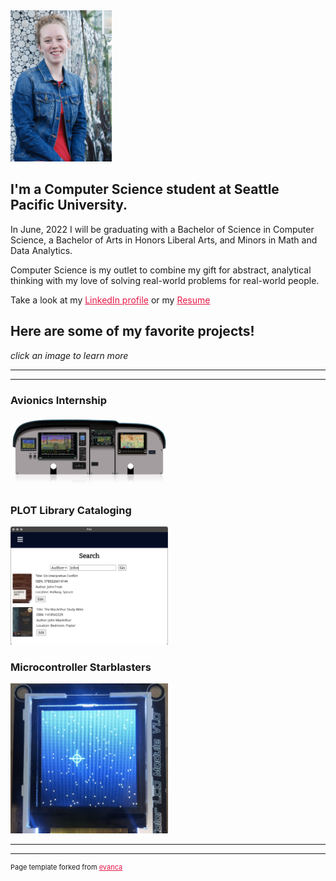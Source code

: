 <img src = "images/IMG_6657.JPG" style="width:162px;height:242px">  

## I'm a Computer Science student at Seattle Pacific University.
In June, 2022 I will be graduating with a Bachelor of Science in Computer Science, a Bachelor of Arts in Honors Liberal Arts, and Minors in Math and Data Analytics.

Computer Science is my outlet to combine my gift for abstract, 
analytical thinking with my love of solving real-world problems for real-world people.  

Take a look at my 
<a href="https://www.linkedin.com/in/katie-honsinger" style = "color:#E51746">LinkedIn profile</a> 
 or my 
<a href = "https://docs.google.com/document/d/1cVIBF1EbtwgrIiXsw_PVmi1fSVNHfQkdOwSudeZ0krA/edit?usp=sharing" style = "color:#E51746">Resume</a>
## Here are some of my  favorite projects!
_click an image to learn more_

---

---
### Avionics Internship
<a href="https://katiebug2001.github.io/portfolio/dynon">
<img src="images/dynon_panel.jpg" style="width:50%"></a>

### PLOT Library Cataloging
<a href="https://katiebug2001.github.io/portfolio/plot">
<img src = "images/search.png" style="width:50%"></a>


### Microcontroller Starblasters
<a href="https://katiebug2001.github.io/portfolio/starblasters">
<img src = "images/starblasters.png" style="width:50%"></a>  
 
 ---


---
<p style="font-size:11px">Page template forked from <a href="https://github.com/evanca/quick-portfolio" style = "color:#E51746">evanca</a></p>
<!-- Remove above link if you don't want to attibute -->
